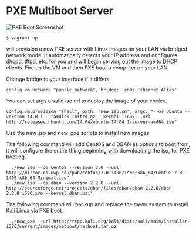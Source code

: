 PXE Multiboot Server
====================

![PXE Boot Screenshot](http://jonschipp.com/pics/pxe-multiboot.jpg)

```
$ vagrant up
```

will provision a new PXE server with Linux images on your LAN via bridged network mode.
It automatically detects your IP address and configures dhcpd, tftpd, etc. for you and will begin serving out the image to DHCP clients.
Fire up the VM and then PXE boot a computer on your LAN.

Change bridge to your interface if it differs.
```
config.vm.network "public_network", bridge: 'en0: Ethernet Alias'
```

You can set args a valid iso url to deploy the image of your choice.
```
config.vm.provision "shell", path: "new_iso.sh", args: "--os Ubuntu --version 14.0.1 --ramdisk initrd.gz --kernel linux --url http://releases.ubuntu.com/14.04/ubuntu-14.04.1-server-amd64.iso"
```

Use the new_iso and new_pxe scripts to install new images.

The following command will add CentOS and DBAN as options to boot from, it will configure the entire thing beginning with downloading the iso, for PXE booting.
```
  ./new_iso --os CentOS --version 7.0 --url http://mirror.cs.uwp.edu/pub/centos/7.0.1406/isos/x86_64/CentOS-7.0-1406-x86_64-Minimal.iso"
  ./new_iso --os dban --version 2.2.8 --url http://sourceforge.net/projects/dban/files/dban/dban-2.2.8/dban-2.2.8_i586.iso --kernel dban.bzi"
```

The following command will backup and replace the menu system to install Kali Linux via PXE boot.
```
  ./new_pxe --url http://repo.kali.org/kali/dists/kali/main/installer-i386/current/images/netboot/netboot.tar.gz
```

